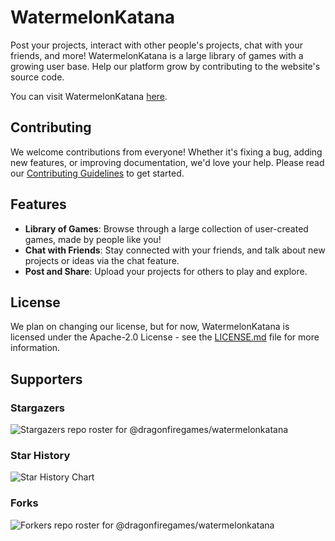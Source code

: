 # WatermelonKatana

Post your projects, interact with other people's projects, chat with your friends, and more!
WatermelonKatana is a large library of games with a growing user base. Help our platform grow by contributing to the website's source code.

You can visit WatermelonKatana [here](https://watermelonkatana.com).

## Contributing

We welcome contributions from everyone! Whether it's fixing a bug, adding new features, or improving documentation, we'd love your help.
Please read our [Contributing Guidelines](./CONTRIBUTING.md) to get started.

## Features

-   **Library of Games**: Browse through a large collection of user-created games, made by people like you!
-   **Chat with Friends**: Stay connected with your friends, and talk about new projects or ideas via the chat feature.
-   **Post and Share**: Upload your projects for others to play and explore.

## License

We plan on changing our license, but for now, WatermelonKatana is licensed under the Apache-2.0 License - see the [LICENSE.md](./LICENSE.md) file for more information.

## Supporters

### Stargazers

![Stargazers repo roster for @dragonfiregames/watermelonkatana](https://reporoster.com/stars/dark/dragonfiregames/watermelonkatana)

### Star History

![Star History Chart](https://api.star-history.com/svg?repos=dragonfiregames/watermelonkatana&type=Date&theme=dark)

### Forks

![Forkers repo roster for @dragonfiregames/watermelonkatana](https://reporoster.com/forks/dark/dragonfiregames/watermelonkatana)
